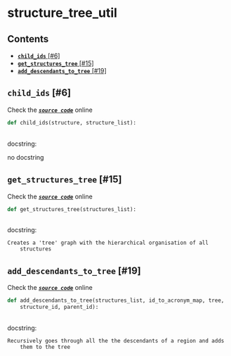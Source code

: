 # structure\_tree\_util

## Contents

* [**`child_ids`** \[\#6\]](structure_tree_util.md#child_ids-6)
* [**`get_structures_tree`** \[\#15\]](structure_tree_util.md#get_structures_tree-15)
* [**`add_descendants_to_tree`** \[\#19\]](structure_tree_util.md#add_descendants_to_tree-19)

## **`child_ids`** \[\#6\]

Check the [_**`source code`**_](https://github.com/brainglobe/bg-atlasapi/blob/master/bg_atlasapi/structure_tree_util.py#L6) online

```python
def child_ids(structure, structure_list):
```

   
docstring:

no docstring

## **`get_structures_tree`** \[\#15\]

Check the [_**`source code`**_](https://github.com/brainglobe/bg-atlasapi/blob/master/bg_atlasapi/structure_tree_util.py#L15) online

```python
def get_structures_tree(structures_list):
```

   
docstring:

```text
Creates a 'tree' graph with the hierarchical organisation of all
    structures
```

## **`add_descendants_to_tree`** \[\#19\]

Check the [_**`source code`**_](https://github.com/brainglobe/bg-atlasapi/blob/master/bg_atlasapi/structure_tree_util.py#L19) online

```python
def add_descendants_to_tree(structures_list, id_to_acronym_map, tree,
    structure_id, parent_id):
```

   
docstring:

```text
Recursively goes through all the the descendants of a region and adds
    them to the tree
```

